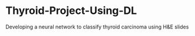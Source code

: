 # Thyroid-Project-Using-DL

Developing a neural network to classify thyroid carcinoma using H&E slides